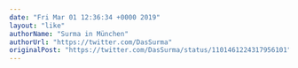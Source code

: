 ```yaml
---
date: "Fri Mar 01 12:36:34 +0000 2019"
layout: "like"
authorName: "Surma in München"
authorUrl: "https://twitter.com/DasSurma"
originalPost: "https://twitter.com/DasSurma/status/1101461224317956101"
---
```

